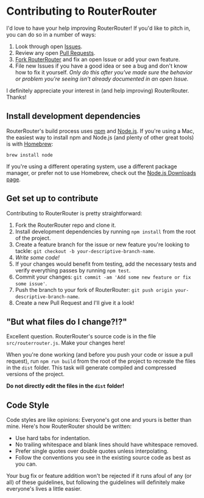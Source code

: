 # Contributing to RouterRouter

I'd love to have your help improving RouterRouter! If you'd like to pitch in, you can do so in a number of ways:

1. Look through open [Issues](https://github.com/jgarber623/RouterRouter/issues).
2. Review any open [Pull Requests](https://github.com/jgarber623/RouterRouter/pulls).
3. [Fork RouterRouter](#getting-set-up-to-contribute) and fix an open Issue or add your own feature.
4. File new Issues if you have a good idea or see a bug and don't know how to fix it yourself. _Only do this after you've made sure the behavior or problem you're seeing isn't already documented in an open Issue._

I definitely appreciate your interest in (and help improving) RouterRouter. Thanks!


## Install development dependencies

RouterRouter's build process uses [npm](https://www.npmjs.com/) and [Node.js](http://nodejs.org/). If you're using a Mac, the easiest way to install npm and Node.js (and plenty of other great tools) is with [Homebrew](http://brew.sh/):

	brew install node

If you're using a different operating system, use a different package manager, or prefer not to use Homebrew, check out the [Node.js Downloads page](http://nodejs.org/download/).


## Get set up to contribute

Contributing to RouterRouter is pretty straightforward:

1. Fork the RouterRouter repo and clone it.
2. Install development dependencies by running `npm install` from the root of the project.
3. Create a feature branch for the issue or new feature you're looking to tackle: `git checkout -b your-descriptive-branch-name`.
4. _Write some code!_
5. If your changes would benefit from testing, add the necessary tests and verify everything passes by running `npm test`.
6. Commit your changes: `git commit -am 'Add some new feature or fix some issue'`.
7. Push the branch to your fork of RouterRouter: `git push origin your-descriptive-branch-name`.
8. Create a new Pull Request and I'll give it a look!


## "But what files do I change?!?"

Excellent question. RouterRouter's source code is in the file `src/routerrouter.js`. Make your changes here!

When you're done working (and before you push your code or issue a pull request), run `npm run build` from the root of the project to recreate the files in the `dist` folder. This task will generate compiled and compressed versions of the project.

**Do not directly edit the files in the `dist` folder!**


## Code Style

Code styles are like opinions: Everyone's got one and yours is better than mine. Here's how RouterRouter should be written:

- Use hard tabs for indentation.
- No trailing whitespace and blank lines should have whitespace removed.
- Prefer single quotes over double quotes unless interpolating.
- Follow the conventions you see in the existing source code as best as you can.

Your bug fix or feature addition won't be rejected if it runs afoul of any (or all) of these guidelines, but following the guidelines will definitely make everyone's lives a little easier.